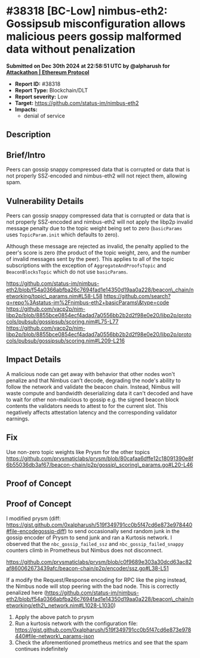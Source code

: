 # #38318 \[BC-Low] nimbus-eth2: Gossipsub misconfiguration allows malicious peers gossip malformed data without penalization

**Submitted on Dec 30th 2024 at 22:58:51 UTC by @alpharush for** [**Attackathon | Ethereum Protocol**](https://immunefi.com/audit-competition/ethereum-protocol-attackathon)

* **Report ID:** #38318
* **Report Type:** Blockchain/DLT
* **Report severity:** Low
* **Target:** https://github.com/status-im/nimbus-eth2
* **Impacts:**
  * denial of service

## Description

## Brief/Intro

Peers can gossip snappy compressed data that is corrupted or data that is not properly SSZ-encoded and nimbus-eth2 will not reject them, allowing spam.

## Vulnerability Details

Peers can gossip snappy compressed data that is corrupted or data that is not properly SSZ-encoded and nimbus-eth2 will not apply the libp2p invalid message penalty due to the topic weight being set to zero (`basicParams` uses `TopicParam.init` which defaults to zero).

Although these message are rejected as invalid, the penalty applied to the peer's score is zero (the product of the topic weight, zero, and the number of invalid messages sent by the peer). This applies to all of the topic subscriptions with the exception of `AggregateAndProofsTopic` and `BeaconBlocksTopic` which do not use `basicParams`.

https://github.com/status-im/nimbus-eth2/blob/f54a0366abfba26c7694fad1e14350d19aa0a228/beacon\_chain/networking/topic\_params.nim#L58-L58 https://github.com/search?q=repo%3Astatus-im%2Fnimbus-eth2+basicParams\&type=code https://github.com/vacp2p/nim-libp2p/blob/8855bce0854ecf4adad7a0556bb2b2d2f98e0e20/libp2p/protocols/pubsub/gossipsub/scoring.nim#L75-L77 https://github.com/vacp2p/nim-libp2p/blob/8855bce0854ecf4adad7a0556bb2b2d2f98e0e20/libp2p/protocols/pubsub/gossipsub/scoring.nim#L209-L216

## Impact Details

A malicious node can get away with behavior that other nodes won't penalize and that Nimbus can't decode, degrading the node's ability to follow the network and validate the beacon chain. Instead, Nimbus will waste compute and bandwidth deserializing data it can't decoded and have to wait for other non-malicious to gossip e.g. the signed beacon block contents the validators needs to attest to for the current slot. This negatively affects attestation latency and the corresponding validator earnings.

## Fix

Use non-zero topic weights like Prysm for the other topics\
https://github.com/prysmaticlabs/prysm/blob/80cafaa6dffe12c18091390e8f6b55036db3af67/beacon-chain/p2p/gossip\_scoring\_params.go#L20-L46

## Proof of Concept

## Proof of Concept

I modified prysm (diff: https://gist.github.com/0xalpharush/519f349791cc0b5f47cd6e873e978440#file-encodegossip-diff) to send occasionally send random junk in the gossip encoder of Prysm to send junk and ran a Kurtosis network. I observed that the `nbc_gossip_failed_ssz` and `nbc_gossip_failed_snappy` counters climb in Prometheus but Nimbus does not disconnect.

https://github.com/prysmaticlabs/prysm/blob/c0f9689e303a30dcd63ac82af860062673439afc/beacon-chain/p2p/encoder/ssz.go#L38-L51

If a modify the Request/Response encoding for RPC like the ping instead, the Nimbus node will stop peering with the bad node. This is correctly penalized here (https://github.com/status-im/nimbus-eth2/blob/f54a0366abfba26c7694fad1e14350d19aa0a228/beacon\_chain/networking/eth2\_network.nim#L1028-L1030)

1. Apply the above patch to prysm
2. Run a kurtosis network with the configuration file:\
   https://gist.github.com/0xalpharush/519f349791cc0b5f47cd6e873e978440#file-network\_params-json
3. Check the aforementioned prometheus metrics and see that the spam continues indefinitely
